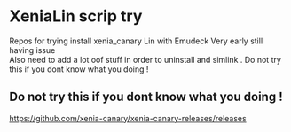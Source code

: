 # XeniaLin scrip try

Repos for trying install xenia_canary Lin with Emudeck 
Very early still having issue  
Also need to add a lot oof stuff in order to uninstall and simlink .
Do not try this if you dont know what you doing !

## Do not try this if you dont know what you doing !


https://github.com/xenia-canary/xenia-canary-releases/releases
